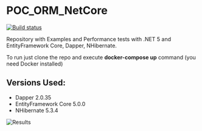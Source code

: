 
# POC_ORM_NetCore

[![Build status](https://ci.appveyor.com/api/projects/status/hkxyt649lmc61w5m?svg=true)](https://ci.appveyor.com/project/thiagoloureiro/poc-orm-netcore)

Repository with Examples and Performance tests with .NET 5 and EntityFramework Core, Dapper, NHibernate.

To run just clone the repo and execute **docker-compose up** command (you need Docker installed)

## Versions Used:
- Dapper 2.0.35
- EntityFramework Core 5.0.0
- NHibernate 5.3.4

![Results](https://raw.githubusercontent.com/thiagoloureiro/POC_ORM_NetCore/master/Capturar.PNG)
